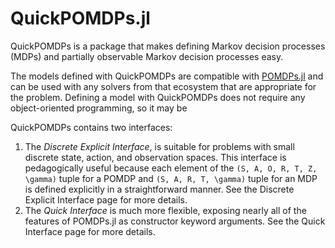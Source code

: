 # QuickPOMDPs.jl

QuickPOMDPs is a package that makes defining Markov decision processes (MDPs) and partially observable Markov decision processes easy.

The models defined with QuickPOMDPs are compatible with [POMDPs.jl](https://github.com/JuliaPOMDP/POMDPs.jl) and can be used with any solvers from that ecosystem that are appropriate for the problem.
Defining a model with QuickPOMDPs does not require any object-oriented programming, so it may be 

QuickPOMDPs contains two interfaces:
1) The *Discrete Explicit Interface*, is suitable for problems with small discrete state, action, and observation spaces. This interface is pedagogically useful because each element of the ``(S, A, O, R, T, Z, \gamma)`` tuple for a POMDP and ``(S, A, R, T, \gamma)`` tuple for an MDP is defined explicitly in a straightforward manner. See the Discrete Explicit Interface page for more details.
2) The *Quick Interface* is much more flexible, exposing nearly all of the features of POMDPs.jl as constructor keyword arguments. See the Quick Interface page for more details.
